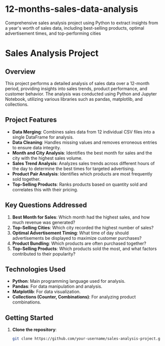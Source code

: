 # 12-months-sales-data-analysis
Comprehensive sales analysis project using Python to extract insights from a year's worth of sales data, including best-selling products, optimal advertisement times, and top-performing cities
# Sales Analysis Project

## Overview
This project performs a detailed analysis of sales data over a 12-month period, providing insights into sales trends, product performance, and customer behavior. The analysis was conducted using Python and Jupyter Notebook, utilizing various libraries such as pandas, matplotlib, and collections.

## Project Features
- **Data Merging**: Combines sales data from 12 individual CSV files into a single DataFrame for analysis.
- **Data Cleaning**: Handles missing values and removes erroneous entries to ensure data integrity.
- **Month and City Analysis**: Identifies the best month for sales and the city with the highest sales volume.
- **Sales Trend Analysis**: Analyzes sales trends across different hours of the day to determine the best times for targeted advertising.
- **Product Pair Analysis**: Identifies which products are most frequently sold together.
- **Top-Selling Products**: Ranks products based on quantity sold and correlates this with their pricing.

## Key Questions Addressed
1. **Best Month for Sales**: Which month had the highest sales, and how much revenue was generated?
2. **Top-Selling Cities**: Which city recorded the highest number of sales?
3. **Optimal Advertisement Timing**: What time of day should advertisements be displayed to maximize customer purchases?
4. **Product Bundling**: Which products are often purchased together?
5. **Top-Selling Products**: Which products sold the most, and what factors contributed to their popularity?

## Technologies Used
- **Python**: Main programming language used for analysis.
- **Pandas**: For data manipulation and analysis.
- **Matplotlib**: For data visualization.
- **Collections (Counter, Combinations)**: For analyzing product combinations.

## Getting Started
1. **Clone the repository**: 
   ```bash
   git clone https://github.com/your-username/sales-analysis-project.git
